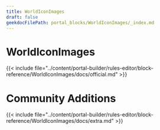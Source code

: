 ```yaml
---
title: WorldIconImages
draft: false
geekdocFilePath: portal_blocks/WorldIconImages/_index.md
---
```

# WorldIconImages
{{< include file="../content/portal-builder/rules-editor/block-reference/WorldIconImages/docs/official.md" >}}

# Community Additions

{{< include file="../content/portal-builder/rules-editor/block-reference/WorldIconImages/docs/extra.md" >}}